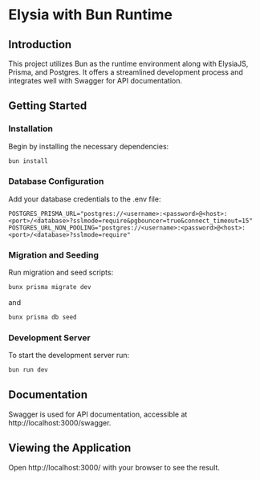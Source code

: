 # Elysia with Bun Runtime

## Introduction

This project utilizes Bun as the runtime environment along with ElysiaJS, Prisma, and Postgres. It offers a streamlined development process and integrates well with Swagger for API documentation.

## Getting Started

### Installation

Begin by installing the necessary dependencies:

```bash
bun install
```

### Database Configuration

Add your database credentials to the .env file:

```dotenv
POSTGRES_PRISMA_URL="postgres://<username>:<password>@<host>:<port>/<database>?sslmode=require&pgbouncer=true&connect_timeout=15"
POSTGRES_URL_NON_POOLING="postgres://<username>:<password>@<host>:<port>/<database>?sslmode=require"
```

### Migration and Seeding

Run migration and seed scripts:

```bash
bunx prisma migrate dev
```
and

```bash
bunx prisma db seed
```

### Development Server

To start the development server run:

```bash
bun run dev
```

## Documentation

Swagger is used for API documentation, accessible at http://localhost:3000/swagger.

## Viewing the Application

Open http://localhost:3000/ with your browser to see the result.
